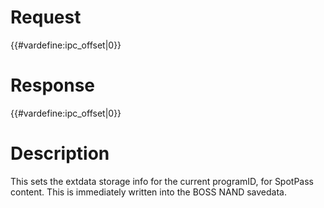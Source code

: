 # Request

{{#vardefine:ipc_offset\|0}}

# Response

{{#vardefine:ipc_offset\|0}}

# Description

This sets the extdata storage info for the current programID, for
SpotPass content. This is immediately written into the BOSS NAND
savedata.